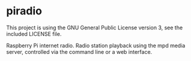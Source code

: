 piradio
=======

This project is using the GNU General Public License version 3, see the included LICENSE file.

Raspberry Pi internet radio. Radio station playback using the mpd media server, controlled via the command line or a web interface.
